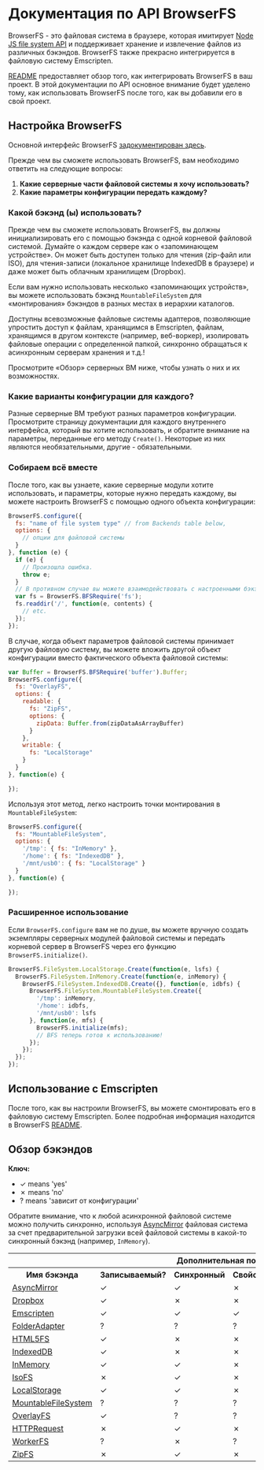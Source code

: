 # Документация по API BrowserFS

BrowserFS - это файловая система в браузере, которая имитирует [Node JS file system API](http://nodejs.org/api/fs.html) и поддерживает хранение и извлечение файлов из различных бэкэндов. BrowserFS также прекрасно интегрируется в файловую систему Emscripten.

[README](https://github.com/jvilk/browserfs) предоставляет обзор того, как интегрировать BrowserFS в ваш проект. В этой документации по API основное внимание будет уделено тому, как использовать BrowserFS после того, как вы добавили его в свой проект.

## Настройка BrowserFS

Основной интерфейс BrowserFS [задокументирован здесь](modules/_core_browserfs_.html).

Прежде чем вы сможете использовать BrowserFS, вам необходимо ответить на следующие вопросы:

1. **Какие серверные части файловой системы я хочу использовать?**
2. **Какие параметры конфигурации передать каждому?**

### Какой бэкэнд (ы) использовать?

Прежде чем вы сможете использовать BrowserFS, вы должны инициализировать его с помощью бэкэнда с одной корневой файловой системой. Думайте о каждом сервере как о «запоминающем устройстве». Он может быть доступен только для чтения (zip-файл или ISO), для чтения-записи (локальное хранилище IndexedDB в браузере) и даже может быть облачным хранилищем (Dropbox).

Если вам нужно использовать несколько «запоминающих устройств», вы можете использовать бэкэнд `MountableFileSystem` для «монтирования» бэкэндов в разных местах в иерархии каталогов.

Доступны всевозможные файловые системы адаптеров, позволяющие упростить доступ к файлам, хранящимся в Emscripten, файлам, хранящимся в другом контексте (например, веб-воркер), изолировать файловые операции с определенной папкой, синхронно обращаться к асинхронным серверам хранения и т.д.!

Просмотрите «Обзор» серверных ВМ ниже, чтобы узнать о них и их возможностях.

### Какие варианты конфигурации для каждого?

Разные серверные ВМ требуют разных параметров конфигурации. Просмотрите страницу документации для каждого внутреннего интерфейса, который вы хотите использовать, и обратите внимание на параметры, переданные его методу `Create()`. Некоторые из них являются необязательными, другие - обязательными.

### Собираем всё вместе

После того, как вы узнаете, какие серверные модули хотите использовать, и параметры, которые нужно передать каждому, вы можете настроить BrowserFS с помощью одного объекта конфигурации:

```javascript
BrowserFS.configure({
  fs: "name of file system type" // from Backends table below,
  options: {
    // опции для файловой системы
  }
}, function (e) {
  if (e) {
    // Произошла ошибка.
    throw e;
  }
  // В противном случае вы можете взаимодействовать с настроенными бэкэндами через наш полифил Node FS!
  var fs = BrowserFS.BFSRequire('fs');
  fs.readdir('/', function(e, contents) {
    // etc.
  });
});
```

В случае, когда объект параметров файловой системы принимает другую файловую систему, вы можете вложить другой объект конфигурации вместо фактического объекта файловой системы:

```javascript
var Buffer = BrowserFS.BFSRequire('buffer').Buffer;
BrowserFS.configure({
  fs: "OverlayFS",
  options: {
    readable: {
      fs: "ZipFS",
      options: {
        zipData: Buffer.from(zipDataAsArrayBuffer)
      }
    },
    writable: {
      fs: "LocalStorage"
    }
  }
}, function(e) {

});
```

Используя этот метод, легко настроить точки монтирования в `MountableFileSystem`:

```javascript
BrowserFS.configure({
  fs: "MountableFileSystem",
  options: {
    '/tmp': { fs: "InMemory" },
    '/home': { fs: "IndexedDB" },
    '/mnt/usb0': { fs: "LocalStorage" }
  }
}, function(e) {

});
```

### Расширенное использование

Если `BrowserFS.configure` вам не по душе, вы можете вручную создать экземпляры серверных модулей файловой системы и передать корневой сервер в BrowserFS через его функцию `BrowserFS.initialize()`.

```javascript
BrowserFS.FileSystem.LocalStorage.Create(function(e, lsfs) {
  BrowserFS.FileSystem.InMemory.Create(function(e, inMemory) {
    BrowserFS.FileSystem.IndexedDB.Create({}, function(e, idbfs) {
      BrowserFS.FileSystem.MountableFileSystem.Create({
        '/tmp': inMemory,
        '/home': idbfs,
        '/mnt/usb0': lsfs
      }, function(e, mfs) {
        BrowserFS.initialize(mfs);
        // BFS теперь готов к использованию!
      });
    });
  });
});
```

## Использование с Emscripten

После того, как вы настроили BrowserFS, вы можете смонтировать его в файловую систему Emscripten. Более подробная информация находится в BrowserFS [README](https://github.com/jvilk/browserfs).

## Обзор бэкэндов

**Ключ:**

* ✓ means 'yes'
* ✗ means 'no'
* ? means 'зависит от конфигурации'

Обратите внимание, что к любой асинхронной файловой системе можно получить синхронно, используя [AsyncMirror](classes/_backend_asyncmirror_.asyncmirror.html) файловая система за счет предварительной загрузки всей файловой системы в какой-то синхронный бэкэнд (например, `InMemory`).

<table>
  <tr>
    <th></th>
    <th></th>
    <th colspan="3">Дополнительная поддержка API</th>
  </tr>
  <tr>
    <th>Имя бэкэнда</th>
    <th>Записываемый?</th>
    <th>Синхронный</th>
    <th>Свойства</th>
    <th>Ссылки</th>
  </tr>
  <tr>
    <td><a href="classes/_backend_asyncmirror_.asyncmirror.html">AsyncMirror</a></td>
    <td>✓</td>
    <td>✓</td>
    <td>✗</td>
    <td>✗</td>
  </tr>
  <tr>
    <td><a href="classes/_backend_dropbox_.dropboxfilesystem.html">Dropbox</a></td>
    <td>✓</td>
    <td>✗</td>
    <td>✗</td>
    <td>✗</td>
  </tr>
  <tr>
    <td><a href="classes/_backend_emscripten_.emscriptenfilesystem.html">Emscripten</a></td>
    <td>✓</td>
    <td>✓</td>
    <td>✓</td>
    <td>✓</td>
  </tr>
  <tr>
    <td><a href="classes/_backend_folderadapter_.folderadapter.html">FolderAdapter</a></td>
    <td>?</td>
    <td>?</td>
    <td>?</td>
    <td>✗</td>
  </tr>
  <tr>
    <td><a href="classes/_backend_html5fs_.html5fs.html">HTML5FS</a></td>
    <td>✓</td>
    <td>✗</td>
    <td>✗</td>
    <td>✗</td>
  </tr>
  <tr>
    <td><a href="classes/_backend_indexeddb_.indexeddbfilesystem.html">IndexedDB</a></td>
    <td>✓</td>
    <td>✗</td>
    <td>✗</td>
    <td>✗</td>
  </tr>
  <tr>
    <td><a href="classes/_backend_inmemory_.inmemoryfilesystem.html">InMemory</a></td>
    <td>✓</td>
    <td>✓</td>
    <td>✗</td>
    <td>✗</td>
  </tr>
  <tr>
    <td><a href="classes/_backend_isofs_.isofs.html">IsoFS</a></td>
    <td>✗</td>
    <td>✓</td>
    <td>✗</td>
    <td>✗</td>
  </tr>
  <tr>
    <td><a href="classes/_backend_localstorage_.localstoragefilesystem.html">LocalStorage</a></td>
    <td>✓</td>
    <td>✓</td>
    <td>✗</td>
    <td>✗</td>
  </tr>
  <tr>
    <td><a href="classes/_backend_mountablefilesystem_.mountablefilesystem.html">MountableFileSystem</a></td>
    <td>?</td>
    <td>?</td>
    <td>?</td>
    <td>?</td>
  </tr>
  <tr>
    <td><a href="classes/_backend_overlayfs_.overlayfs.html">OverlayFS</a></td>
    <td>✓</td>
    <td>?</td>
    <td>?</td>
    <td>✗</td>
  </tr>
  <tr>
    <td><a href="classes/_backend_httprequest_.httprequest.html">HTTPRequest</a></td>
    <td>✗</td>
    <td>✓</td>
    <td>✗</td>
    <td>✗</td>
  </tr>
  <tr>
    <td><a href="classes/_backend_workerfs_.workerfs.html">WorkerFS</a></td>
    <td>?</td>
    <td>✗</td>
    <td>?</td>
    <td>?</td>
  </tr>
  <tr>
    <td><a href="classes/_backend_zipfs_.zipfs.html">ZipFS</a></td>
    <td>✗</td>
    <td>✓</td>
    <td>✗</td>
    <td>✗</td>
  </tr>
</table>

